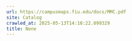 ```yaml
---
url: https://campusmaps.fiu.edu/docs/MMC.pdf
site: Catalog
crawled_at: 2025-05-13T14:10:22.099329
title: None
---
```



